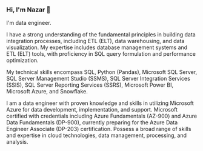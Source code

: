 ### Hi, I'm Nazar 👋

I'm data engineer.

I have a strong understanding of the fundamental principles in building data integration processes, including ETL (ELT), data warehousing, and data visualization. 
My expertise includes database management systems and ETL (ELT) tools, with proficiency in SQL query formulation and performance optimization.

My technical skills encompass SQL, Python (Pandas), Microsoft SQL Server, SQL Server Management 
Studio (SSMS), SQL Server Integration Services (SSIS), SQL Server Reporting Services (SSRS), Microsoft 
Power BI, Microsoft Azure, and Snowflake. 

I am a data engineer with proven knowledge and skills in utilizing Microsoft Azure for data development, 
implementation, and support. Microsoft certified with credentials including Azure Fundamentals (AZ-900) 
and Azure Data Fundamentals (DP-900), currently preparing for the Azure Data Engineer Associate (DP-203) certification. Possess a broad range of skills and expertise in cloud technologies, data management, 
processing, and analysis.

